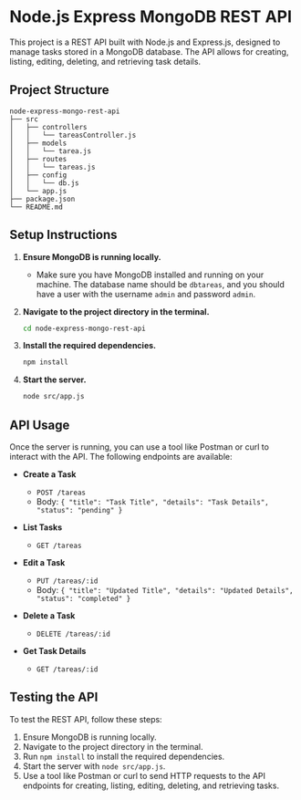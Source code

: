# Node.js Express MongoDB REST API

This project is a REST API built with Node.js and Express.js, designed to manage tasks stored in a MongoDB database. The API allows for creating, listing, editing, deleting, and retrieving task details.

## Project Structure

```
node-express-mongo-rest-api
├── src
│   ├── controllers
│   │   └── tareasController.js
│   ├── models
│   │   └── tarea.js
│   ├── routes
│   │   └── tareas.js
│   ├── config
│   │   └── db.js
│   └── app.js
├── package.json
└── README.md
```

## Setup Instructions

1. **Ensure MongoDB is running locally.**
   - Make sure you have MongoDB installed and running on your machine. The database name should be `dbtareas`, and you should have a user with the username `admin` and password `admin`.

2. **Navigate to the project directory in the terminal.**
   ```bash
   cd node-express-mongo-rest-api
   ```

3. **Install the required dependencies.**
   ```bash
   npm install
   ```

4. **Start the server.**
   ```bash
   node src/app.js
   ```

## API Usage

Once the server is running, you can use a tool like Postman or curl to interact with the API. The following endpoints are available:

- **Create a Task**
  - `POST /tareas`
  - Body: `{ "title": "Task Title", "details": "Task Details", "status": "pending" }`

- **List Tasks**
  - `GET /tareas`

- **Edit a Task**
  - `PUT /tareas/:id`
  - Body: `{ "title": "Updated Title", "details": "Updated Details", "status": "completed" }`

- **Delete a Task**
  - `DELETE /tareas/:id`

- **Get Task Details**
  - `GET /tareas/:id`

## Testing the API

To test the REST API, follow these steps:

1. Ensure MongoDB is running locally.
2. Navigate to the project directory in the terminal.
3. Run `npm install` to install the required dependencies.
4. Start the server with `node src/app.js`.
5. Use a tool like Postman or curl to send HTTP requests to the API endpoints for creating, listing, editing, deleting, and retrieving tasks.